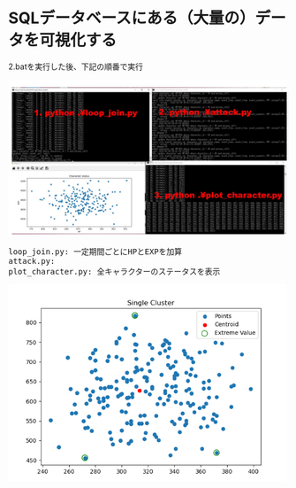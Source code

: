 # SQLデータベースにある（大量の）データを可視化する

2.batを実行した後、下記の順番で実行

<img src="gamen.jpg">

<pre>
loop_join.py: 一定期間ごとにHPとEXPを加算
attack.py: 
plot_character.py: 全キャラクターのステータスを表示
</pre>

<img src="km.png">
